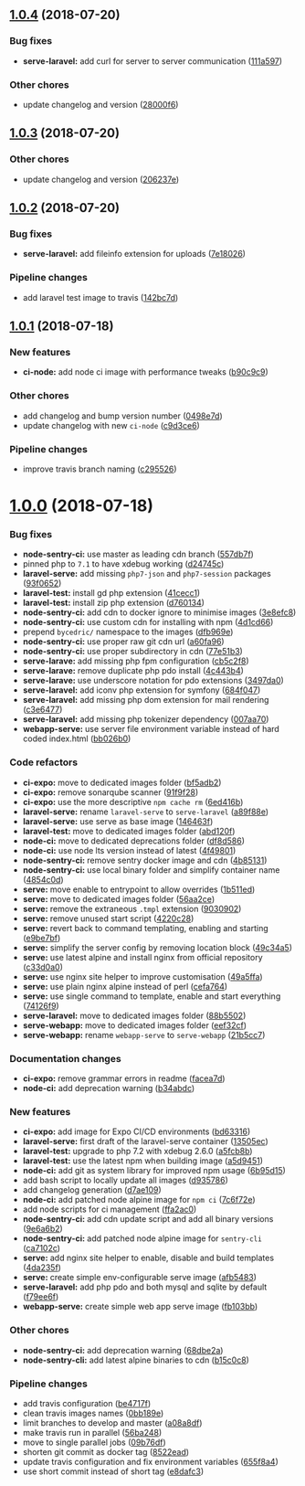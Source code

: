 ## [1.0.4](https://github.com/bycedric/docker/compare/1.0.3...1.0.4) (2018-07-20)


### Bug fixes

* **serve-laravel:** add curl for server to server communication ([111a597](https://github.com/bycedric/docker/commit/111a597))


### Other chores

* update changelog and version ([28000f6](https://github.com/bycedric/docker/commit/28000f6))



## [1.0.3](https://github.com/bycedric/docker/compare/1.0.2...1.0.3) (2018-07-20)


### Other chores

* update changelog and version ([206237e](https://github.com/bycedric/docker/commit/206237e))



## [1.0.2](https://github.com/bycedric/docker/compare/1.0.1...1.0.2) (2018-07-20)


### Bug fixes

* **serve-laravel:** add fileinfo extension for uploads ([7e18026](https://github.com/bycedric/docker/commit/7e18026))


### Pipeline changes

* add laravel test image to travis ([142bc7d](https://github.com/bycedric/docker/commit/142bc7d))



## [1.0.1](https://github.com/bycedric/docker/compare/1.0.0...1.0.1) (2018-07-18)


### New features

* **ci-node:** add node ci image with performance tweaks ([b90c9c9](https://github.com/bycedric/docker/commit/b90c9c9))


### Other chores

* add changelog and bump version number ([0498e7d](https://github.com/bycedric/docker/commit/0498e7d))
* update changelog with new `ci-node` ([c9d3ce6](https://github.com/bycedric/docker/commit/c9d3ce6))


### Pipeline changes

* improve travis branch naming ([c295526](https://github.com/bycedric/docker/commit/c295526))



# [1.0.0](https://github.com/bycedric/docker/compare/d24745c...1.0.0) (2018-07-18)


### Bug fixes

* **node-sentry-ci:** use master as leading cdn branch ([557db7f](https://github.com/bycedric/docker/commit/557db7f))
* pinned php to `7.1` to have xdebug working ([d24745c](https://github.com/bycedric/docker/commit/d24745c))
* **laravel-serve:** add missing `php7-json` and `php7-session` packages ([93f0652](https://github.com/bycedric/docker/commit/93f0652))
* **laravel-test:** install gd php extension ([41cecc1](https://github.com/bycedric/docker/commit/41cecc1))
* **laravel-test:** install zip php extension ([d760134](https://github.com/bycedric/docker/commit/d760134))
* **node-sentry-ci:** add cdn to docker ignore to minimise images ([3e8efc8](https://github.com/bycedric/docker/commit/3e8efc8))
* **node-sentry-ci:** use custom cdn for installing with npm ([4d1cd66](https://github.com/bycedric/docker/commit/4d1cd66))
* prepend `bycedric/` namespace to the images ([dfb969e](https://github.com/bycedric/docker/commit/dfb969e))
* **node-sentry-ci:** use proper raw git cdn url ([a60fa96](https://github.com/bycedric/docker/commit/a60fa96))
* **node-sentry-ci:** use proper subdirectory in cdn ([77e51b3](https://github.com/bycedric/docker/commit/77e51b3))
* **serve-larave:** add missing php fpm configuration ([cb5c2f8](https://github.com/bycedric/docker/commit/cb5c2f8))
* **serve-larave:** remove duplicate php pdo install ([4c443b4](https://github.com/bycedric/docker/commit/4c443b4))
* **serve-larave:** use underscore notation for pdo extensions ([3497da0](https://github.com/bycedric/docker/commit/3497da0))
* **serve-laravel:** add iconv php extension for symfony ([684f047](https://github.com/bycedric/docker/commit/684f047))
* **serve-laravel:** add missing php dom extension for mail rendering ([c3e6477](https://github.com/bycedric/docker/commit/c3e6477))
* **serve-laravel:** add missing php tokenizer dependency ([007aa70](https://github.com/bycedric/docker/commit/007aa70))
* **webapp-serve:** use server file environment variable instead of hard coded index.html ([bb026b0](https://github.com/bycedric/docker/commit/bb026b0))


### Code refactors

* **ci-expo:** move to dedicated images folder ([bf5adb2](https://github.com/bycedric/docker/commit/bf5adb2))
* **ci-expo:** remove sonarqube scanner ([91f9f28](https://github.com/bycedric/docker/commit/91f9f28))
* **ci-expo:** use the more descriptive `npm cache rm` ([6ed416b](https://github.com/bycedric/docker/commit/6ed416b))
* **laravel-serve:** rename `laravel-serve` to `serve-laravel` ([a89f88e](https://github.com/bycedric/docker/commit/a89f88e))
* **laravel-serve:** use serve as base image ([146463f](https://github.com/bycedric/docker/commit/146463f))
* **laravel-test:** move to dedicated images folder ([abd120f](https://github.com/bycedric/docker/commit/abd120f))
* **node-ci:** move to dedicated deprecations folder ([df8d586](https://github.com/bycedric/docker/commit/df8d586))
* **node-ci:** use node lts version instead of latest ([4f49801](https://github.com/bycedric/docker/commit/4f49801))
* **node-sentry-ci:** remove sentry docker image and cdn ([4b85131](https://github.com/bycedric/docker/commit/4b85131))
* **node-sentry-ci:** use local binary folder and simplify container name ([4854c0d](https://github.com/bycedric/docker/commit/4854c0d))
* **serve:** move enable to entrypoint to allow overrides ([1b511ed](https://github.com/bycedric/docker/commit/1b511ed))
* **serve:** move to dedicated images folder ([56aa2ce](https://github.com/bycedric/docker/commit/56aa2ce))
* **serve:** remove the extraneous `.tmpl` extension ([9030902](https://github.com/bycedric/docker/commit/9030902))
* **serve:** remove unused start script ([4220c28](https://github.com/bycedric/docker/commit/4220c28))
* **serve:** revert back to command templating, enabling and starting ([e9be7bf](https://github.com/bycedric/docker/commit/e9be7bf))
* **serve:** simplify the server config by removing location block ([49c34a5](https://github.com/bycedric/docker/commit/49c34a5))
* **serve:** use latest alpine and install nginx from official repository ([c33d0a0](https://github.com/bycedric/docker/commit/c33d0a0))
* **serve:** use nginx site helper to improve customisation ([49a5ffa](https://github.com/bycedric/docker/commit/49a5ffa))
* **serve:** use plain nginx alpine instead of perl ([cefa764](https://github.com/bycedric/docker/commit/cefa764))
* **serve:** use single command to template, enable and start everything ([74126f9](https://github.com/bycedric/docker/commit/74126f9))
* **serve-laravel:** move to dedicated images folder ([88b5502](https://github.com/bycedric/docker/commit/88b5502))
* **serve-webapp:** move to dedicated images folder ([eef32cf](https://github.com/bycedric/docker/commit/eef32cf))
* **serve-webapp:** rename `webapp-serve` to `serve-webapp` ([21b5cc7](https://github.com/bycedric/docker/commit/21b5cc7))


### Documentation changes

* **ci-expo:** remove grammar errors in readme ([facea7d](https://github.com/bycedric/docker/commit/facea7d))
* **node-ci:** add deprecation warning ([b34abdc](https://github.com/bycedric/docker/commit/b34abdc))


### New features

* **ci-expo:** add image for Expo CI/CD environments ([bd63316](https://github.com/bycedric/docker/commit/bd63316))
* **laravel-serve:** first draft of the laravel-serve container ([13505ec](https://github.com/bycedric/docker/commit/13505ec))
* **laravel-test:** upgrade to php 7.2 with xdebug 2.6.0 ([a5fcb8b](https://github.com/bycedric/docker/commit/a5fcb8b))
* **laravel-test:** use the latest npm when building image ([a5d9451](https://github.com/bycedric/docker/commit/a5d9451))
* **node-ci:** add git as system library for improved npm usage ([6b95d15](https://github.com/bycedric/docker/commit/6b95d15))
* add bash script to locally update all images ([d935786](https://github.com/bycedric/docker/commit/d935786))
* add changelog generation ([d7ae109](https://github.com/bycedric/docker/commit/d7ae109))
* **node-ci:** add patched node alpine image for `npm ci` ([7c6f72e](https://github.com/bycedric/docker/commit/7c6f72e))
* add node scripts for ci management ([ffa2ac0](https://github.com/bycedric/docker/commit/ffa2ac0))
* **node-sentry-ci:** add cdn update script and add all binary versions ([9e6a6b2](https://github.com/bycedric/docker/commit/9e6a6b2))
* **node-sentry-ci:** add patched node alpine image for `sentry-cli` ([ca7102c](https://github.com/bycedric/docker/commit/ca7102c))
* **serve:** add nginx site helper to enable, disable and build templates ([4da235f](https://github.com/bycedric/docker/commit/4da235f))
* **serve:** create simple env-configurable serve image ([afb5483](https://github.com/bycedric/docker/commit/afb5483))
* **serve-laravel:** add php pdo and both mysql and sqlite by default ([f79ee6f](https://github.com/bycedric/docker/commit/f79ee6f))
* **webapp-serve:** create simple web app serve image ([fb103bb](https://github.com/bycedric/docker/commit/fb103bb))


### Other chores

* **node-sentry-ci:** add deprecation warning ([68dbe2a](https://github.com/bycedric/docker/commit/68dbe2a))
* **node-sentry-cli:** add latest alpine binaries to cdn ([b15c0c8](https://github.com/bycedric/docker/commit/b15c0c8))


### Pipeline changes

* add travis configuration ([be4717f](https://github.com/bycedric/docker/commit/be4717f))
* clean travis images names ([0bb189e](https://github.com/bycedric/docker/commit/0bb189e))
* limit branches to develop and master ([a08a8df](https://github.com/bycedric/docker/commit/a08a8df))
* make travis run in parallel ([56ba248](https://github.com/bycedric/docker/commit/56ba248))
* move to single parallel jobs ([09b76df](https://github.com/bycedric/docker/commit/09b76df))
* shorten git commit as docker tag ([8522ead](https://github.com/bycedric/docker/commit/8522ead))
* update travis configuration and fix environment variables ([655f8a4](https://github.com/bycedric/docker/commit/655f8a4))
* use short commit instead of short tag ([e8dafc3](https://github.com/bycedric/docker/commit/e8dafc3))



